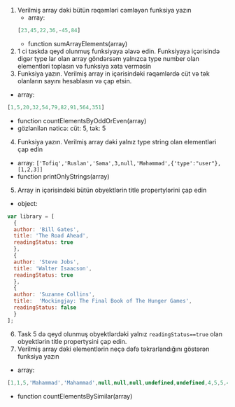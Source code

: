 1. Verilmiş array dəki bütün rəqəmləri cəmləyən funksiya yazın
   - array: 
   ```javascript
   [23,45,22,36,-45,84]
   ```
   - function sumArrayElements(array)
2. 1 ci taskda qeyd olunmuş funksiyaya əlavə edin. Funksiyaya içərisində digər type lar olan array göndərsəm yalnızca type number olan elementləri toplasın və funksiya xəta verməsin
3. Funksiya yazın. Verilmiş array in içərisindəki rəqəmlərdə cüt və tək olanların sayını hesablasın və çap etsin.
  - array:
   ```javascript
  [1,5,20,32,54,79,82,91,564,351]
  ```
  - function countElementsByOddOrEven(array)
  - gözlənilən nəticə: cüt: 5, tək: 5
4. Funksiya yazın. Verilmiş array dəki yalnız type string olan elementləri çap edin
  - array: ```['Tofiq','Ruslan','Səma',3,null,'Məhəmməd',{'type':"user"},[1,2,3]]```
  - function printOnlyStrings(array)
5. Array in içərisindəki bütün obyektlərin title propertylərini çap edin
  - object: 
  ```javascript
  var library = [
    {
    author: 'Bill Gates',
    title: 'The Road Ahead',
    readingStatus: true
    },
    {
    author: 'Steve Jobs',
    title: 'Walter Isaacson',
    readingStatus: true
    },
    {
    author: 'Suzanne Collins',
    title:  'Mockingjay: The Final Book of The Hunger Games',
    readingStatus: false
    }
];
```
6. Task 5 də qeyd olunmuş obyektlərdəki yalnız ```readingStatus==true``` olan obyektlərin title propertysini çap edin.
7. Verilmiş array dəki elementlərin neçə dəfə təkrarlandığını göstərən funksiya yazın
  - array: 
```javascript
[1,1,5,'Mahammad','Mahammad',null,null,null,undefined,undefined,4,5,5,4]
```
  - function countElementsBySimilar(array)